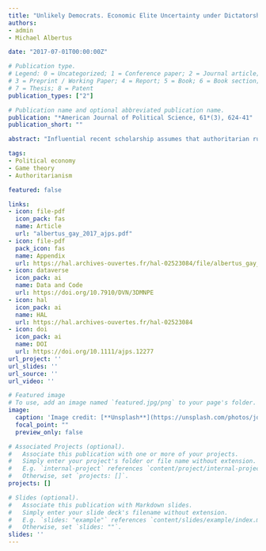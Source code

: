 ```yaml
---
title: "Unlikely Democrats. Economic Elite Uncertainty under Dictatorship and Support for Democratization"
authors:
- admin
- Michael Albertus

date: "2017-07-01T00:00:00Z"

# Publication type.
# Legend: 0 = Uncategorized; 1 = Conference paper; 2 = Journal article;
# 3 = Preprint / Working Paper; 4 = Report; 5 = Book; 6 = Book section;
# 7 = Thesis; 8 = Patent
publication_types: ["2"]

# Publication name and optional abbreviated publication name.
publication: "*American Journal of Political Science, 61*(3), 624-41"
publication_short: ""

abstract: "Influential recent scholarship assumes that authoritarian rulers act as perfect agents of economic elites, foreclosing the possibility that economic elites may at times prefer democracy absent a popular threat from below. Motivated by a puzzling set of democratic transitions, we relax this assumption and examine how elite uncertainty about dictatorship--a novel and generalizable causal mechanism impacting democratization--can induce elite support for democracy. We construct a noisy signaling model in which a potential autocrat attempts to convince economic elites that he will be a faithful partner should elites install him in power. The model generates clear predictions about how two major types of elite uncertainty—uncertainty in a potential autocratic successor's policies produced by variance in the pool of would‐be dictator types, and uncertainty in the truthfulness of policy promises made by potential autocratic successors—impact the likelihood of elite‐driven democratization. We demonstrate the model's plausibility in a series of cases of democratic transition."

tags:
- Political economy
- Game theory
- Authoritarianism

featured: false

links:
- icon: file-pdf
  icon_pack: fas
  name: Article
  url: "albertus_gay_2017_ajps.pdf"
- icon: file-pdf
  pack_icon: fas
  name: Appendix
  url: https://hal.archives-ouvertes.fr/hal-02523084/file/albertus_gay_2017_ajps_appendix.pdf
- icon: dataverse
  icon_pack: ai
  name: Data and Code  
  url: https://doi.org/10.7910/DVN/3DMNPE
- icon: hal
  icon_pack: ai
  name: HAL  
  url: https://hal.archives-ouvertes.fr/hal-02523084
- icon: doi
  icon_pack: ai
  name: DOI
  url: https://doi.org/10.1111/ajps.12277
url_project: ''
url_slides: ''
url_source: ''
url_video: ''

# Featured image
# To use, add an image named `featured.jpg/png` to your page's folder. 
image:
  caption: 'Image credit: [**Unsplash**](https://unsplash.com/photos/jdD8gXaTZsc)'
  focal_point: ""
  preview_only: false

# Associated Projects (optional).
#   Associate this publication with one or more of your projects.
#   Simply enter your project's folder or file name without extension.
#   E.g. `internal-project` references `content/project/internal-project/index.md`.
#   Otherwise, set `projects: []`.
projects: []

# Slides (optional).
#   Associate this publication with Markdown slides.
#   Simply enter your slide deck's filename without extension.
#   E.g. `slides: "example"` references `content/slides/example/index.md`.
#   Otherwise, set `slides: ""`.
slides: ''
---
```

